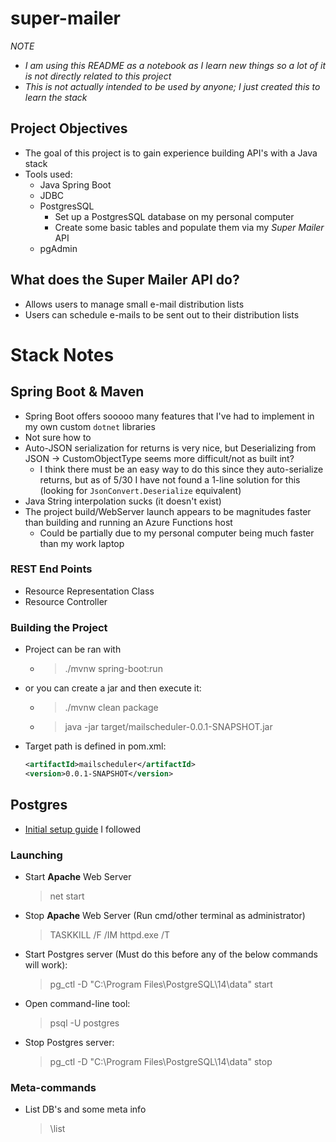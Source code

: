 # super-mailer
*NOTE*
- *I am using this README as a notebook as I learn new things so a lot of it is not directly related to this project*
- *This is not actually intended to be used by anyone; I just created this to learn the stack*

## Project Objectives
- The goal of this project is to gain experience building API's with a Java stack
- Tools used:
    - Java Spring Boot
    - JDBC
    - PostgresSQL
        - Set up a PostgresSQL database on my personal computer
        - Create some basic tables and populate them via my *Super Mailer* API
    - pgAdmin
    

## What does the Super Mailer API do?
- Allows users to manage small e-mail distribution lists
- Users can schedule e-mails to be sent out to their distribution lists

# Stack Notes

## Spring Boot & Maven
- Spring Boot offers sooooo many features that I've had to implement in my own custom `dotnet` libraries
- Not sure how to
- Auto-JSON serialization for returns is very nice, but Deserializing from JSON -> CustomObjectType seems more difficult/not as built int?
    - I think there must be an easy way to do this since they auto-serialize returns, but as of 5/30 I have not found a 1-line solution for this (looking for `JsonConvert.Deserialize` equivalent)
- Java String interpolation sucks (it doesn't exist)
- The project build/WebServer launch appears to be magnitudes faster than building and running an Azure Functions host 
    - Could be partially due to my personal computer being much faster than my work laptop

### REST End Points
- Resource Representation Class
- Resource Controller

### Building the Project
- Project can be ran with
    - > ./mvnw spring-boot:run
- or you can create a jar and then execute it:
    - > ./mvnw clean package
    - > java -jar target/mailscheduler-0.0.1-SNAPSHOT.jar

- Target path is defined in pom.xml: 
    ```xml
    <artifactId>mailscheduler</artifactId>
    <version>0.0.1-SNAPSHOT</version>
    ```

## Postgres
- [Initial setup guide](https://www.microfocus.com/documentation/idol/IDOL_12_0/MediaServer/Guides/html/English/Content/Getting_Started/Configure/_TRN_Set_up_PostgreSQL.htm) I followed

### Launching
- Start **Apache** Web Server
    > net start
    
- Stop **Apache** Web Server (Run cmd/other terminal as administrator)
    > TASKKILL /F /IM httpd.exe /T

- Start Postgres server (Must do this before any of the below commands will work):
    > pg_ctl -D "C:\Program Files\PostgreSQL\14\data" start

- Open command-line tool:
    > psql -U postgres

- Stop Postgres server:
    > pg_ctl -D "C:\Program Files\PostgreSQL\14\data" stop

### Meta-commands
- List DB's and some meta info
    > \list